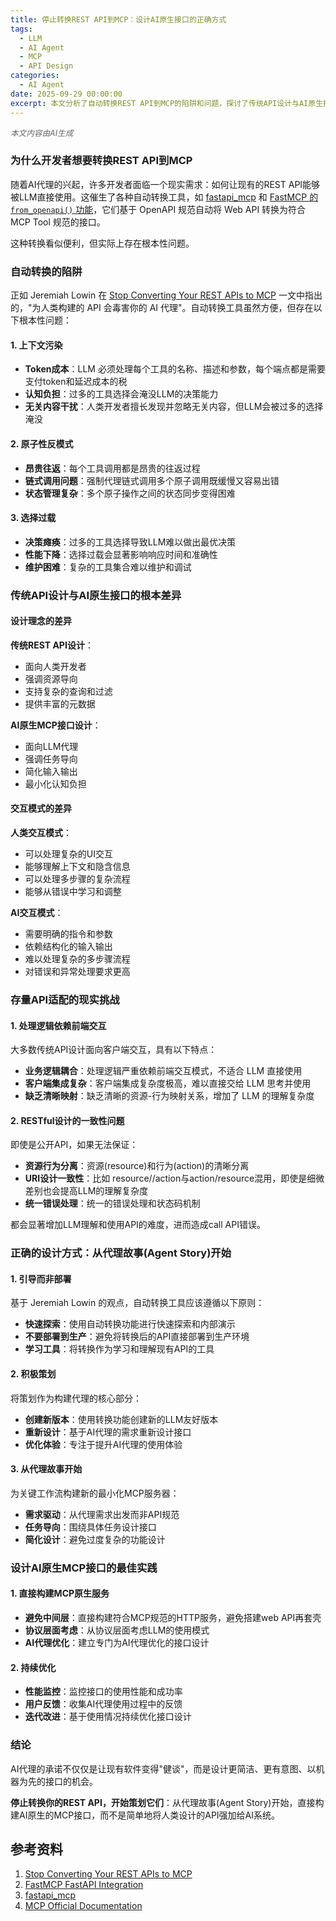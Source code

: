 ```yaml
---
title: 停止转换REST API到MCP：设计AI原生接口的正确方式
tags:
  - LLM
  - AI Agent
  - MCP
  - API Design
categories:
  - AI Agent
date: 2025-09-29 00:00:00
excerpt: 本文分析了自动转换REST API到MCP的陷阱和问题，探讨了传统API设计与AI原生接口的根本差异，提出了从代理故事开始设计、遵循单一职责原则等最佳实践，为构建真正适合AI代理的接口提供设计指导。
---
```


<div style="color: #666; font-style: italic; font-size: 0.9em; margin-bottom: 1em;">
本文内容由AI生成
</div>

### 为什么开发者想要转换REST API到MCP

随着AI代理的兴起，许多开发者面临一个现实需求：如何让现有的REST API能够被LLM直接使用。这催生了各种自动转换工具，如 [fastapi_mcp](https://github.com/tadata-org/fastapi_mcp) 和 [FastMCP 的 `from_openapi()` 功能](https://gofastmcp.com/integrations/fastapi#mounting-an-mcp-server)，它们基于 OpenAPI 规范自动将 Web API 转换为符合 MCP Tool 规范的接口。

这种转换看似便利，但实际上存在根本性问题。

### 自动转换的陷阱

正如 Jeremiah Lowin 在 [Stop Converting Your REST APIs to MCP](https://www.jlowin.dev/blog/stop-converting-rest-apis-to-mcp) 一文中指出的，"为人类构建的 API 会毒害你的 AI 代理"。自动转换工具虽然方便，但存在以下根本性问题：

#### 1. 上下文污染
- **Token成本**：LLM 必须处理每个工具的名称、描述和参数，每个端点都是需要支付token和延迟成本的税
- **认知负担**：过多的工具选择会淹没LLM的决策能力
- **无关内容干扰**：人类开发者擅长发现并忽略无关内容，但LLM会被过多的选择淹没

#### 2. 原子性反模式
- **昂贵往返**：每个工具调用都是昂贵的往返过程
- **链式调用问题**：强制代理链式调用多个原子调用既缓慢又容易出错
- **状态管理复杂**：多个原子操作之间的状态同步变得困难

#### 3. 选择过载
- **决策瘫痪**：过多的工具选择导致LLM难以做出最优决策
- **性能下降**：选择过载会显著影响响应时间和准确性
- **维护困难**：复杂的工具集合难以维护和调试

### 传统API设计与AI原生接口的根本差异

#### 设计理念的差异

**传统REST API设计**：
- 面向人类开发者
- 强调资源导向
- 支持复杂的查询和过滤
- 提供丰富的元数据

**AI原生MCP接口设计**：
- 面向LLM代理
- 强调任务导向
- 简化输入输出
- 最小化认知负担

#### 交互模式的差异

**人类交互模式**：
- 可以处理复杂的UI交互
- 能够理解上下文和隐含信息
- 可以处理多步骤的复杂流程
- 能够从错误中学习和调整

**AI交互模式**：
- 需要明确的指令和参数
- 依赖结构化的输入输出
- 难以处理复杂的多步骤流程
- 对错误和异常处理要求更高

### 存量API适配的现实挑战

#### 1. 处理逻辑依赖前端交互

大多数传统API设计面向客户端交互，具有以下特点：
- **业务逻辑耦合**：处理逻辑严重依赖前端交互模式，不适合 LLM 直接使用
- **客户端集成复杂**：客户端集成复杂度极高，难以直接交给 LLM 思考并使用
- **缺乏清晰映射**：缺乏清晰的资源-行为映射关系，增加了 LLM 的理解复杂度

#### 2. RESTful设计的一致性问题

即使是公开API，如果无法保证：
- **资源行为分离**：资源(resource)和行为(action)的清晰分离
- **URI设计一致性**：比如 resource/<id>/action与action/resource混用，即使是细微差别也会提高LLM的理解复杂度
- **统一错误处理**：统一的错误处理和状态码机制

都会显著增加LLM理解和使用API的难度，进而造成call API错误。

### 正确的设计方式：从代理故事(Agent Story)开始

#### 1. 引导而非部署

基于 Jeremiah Lowin 的观点，自动转换工具应该遵循以下原则：

- **快速探索**：使用自动转换功能进行快速探索和内部演示
- **不要部署到生产**：避免将转换后的API直接部署到生产环境
- **学习工具**：将转换作为学习和理解现有API的工具

#### 2. 积极策划

将策划作为构建代理的核心部分：

- **创建新版本**：使用转换功能创建新的LLM友好版本
- **重新设计**：基于AI代理的需求重新设计接口
- **优化体验**：专注于提升AI代理的使用体验

#### 3. 从代理故事开始

为关键工作流构建新的最小化MCP服务器：

- **需求驱动**：从代理需求出发而非API规范
- **任务导向**：围绕具体任务设计接口
- **简化设计**：避免过度复杂的功能设计

### 设计AI原生MCP接口的最佳实践

#### 1. 直接构建MCP原生服务

- **避免中间层**：直接构建符合MCP规范的HTTP服务，避免搭建web API再套壳
- **协议层面考虑**：从协议层面考虑LLM的使用模式
- **AI代理优化**：建立专门为AI代理优化的接口设计

#### 2. 持续优化

- **性能监控**：监控接口的使用性能和成功率
- **用户反馈**：收集AI代理使用过程中的反馈
- **迭代改进**：基于使用情况持续优化接口设计

### 结论

AI代理的承诺不仅仅是让现有软件变得"健谈"，而是设计更简洁、更有意图、以机器为先的接口的机会。

**停止转换你的REST API，开始策划它们**：从代理故事(Agent Story)开始，直接构建AI原生的MCP接口，而不是简单地将人类设计的API强加给AI系统。

## 参考资料
1. [Stop Converting Your REST APIs to MCP](https://www.jlowin.dev/blog/stop-converting-rest-apis-to-mcp)
2. [FastMCP FastAPI Integration](https://gofastmcp.com/integrations/fastapi#mounting-an-mcp-server)
3. [fastapi_mcp](https://github.com/tadata-org/fastapi_mcp)
4. [MCP Official Documentation](https://modelcontextprotocol.io/)
